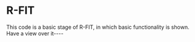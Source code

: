 # R-FIT
This code is a basic stage of R-FIT, in which basic functionality is shown. Have a view over it----
